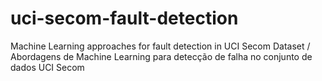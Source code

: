 # uci-secom-fault-detection
Machine Learning approaches for fault detection in UCI Secom Dataset / Abordagens de Machine Learning para detecção de falha no conjunto de dados UCI Secom
